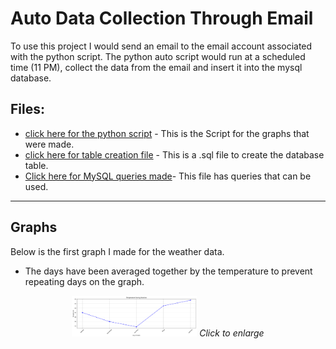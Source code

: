 # Auto Data Collection Through Email

To use this project I would send an email to the email account associated with the python script.
The python auto script would run at a scheduled time (11 PM), collect the data from the email and insert it into the mysql database.

## Files:
- [click here for the python script](https://github.com/RohrbachMatthew/Vacation_Weather/blob/main/weather_email_auto_python/main.py) - This is the Script for the graphs that were made.
- [click here for table creation file](https://github.com/RohrbachMatthew/Vacation_Weather/blob/main/create_table_and_index.sql) - This is a .sql file to create the database table.
- [Click here for MySQL queries made](https://github.com/RohrbachMatthew/Vacation_Weather/blob/main/avg_day_temp.sql)- This file has queries that can be used.

---
## Graphs
Below is the first graph I made for the weather data.
- The days have been averaged together by the temperature to prevent repeating days on the graph.
<p align="center">
<img src="https://github.com/RohrbachMatthew/Vacation_Weather/blob/main/img/AvgTempGraph.png" alt="avg temp graph" width=200>
<em>Click to enlarge</em>
</p> 
